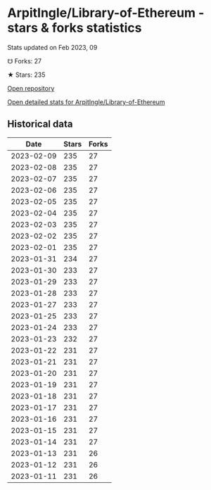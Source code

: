 # ArpitIngle/Library-of-Ethereum - stars & forks statistics

Stats updated on Feb 2023, 09

☋ Forks: 27

★ Stars: 235

[Open repository](https://github.com/ArpitIngle/Library-of-Ethereum)

[Open detailed stats for ArpitIngle/Library-of-Ethereum](https://reviewgithub.com/rep/ArpitIngle/Library-of-Ethereum)

## Historical data
| Date | Stars | Forks |
|------|-------|-------|
| 2023-02-09 | 235 | 27 | 
| 2023-02-08 | 235 | 27 | 
| 2023-02-07 | 235 | 27 | 
| 2023-02-06 | 235 | 27 | 
| 2023-02-05 | 235 | 27 | 
| 2023-02-04 | 235 | 27 | 
| 2023-02-03 | 235 | 27 | 
| 2023-02-02 | 235 | 27 | 
| 2023-02-01 | 235 | 27 | 
| 2023-01-31 | 234 | 27 | 
| 2023-01-30 | 233 | 27 | 
| 2023-01-29 | 233 | 27 | 
| 2023-01-28 | 233 | 27 | 
| 2023-01-27 | 233 | 27 | 
| 2023-01-25 | 233 | 27 | 
| 2023-01-24 | 233 | 27 | 
| 2023-01-23 | 232 | 27 | 
| 2023-01-22 | 231 | 27 | 
| 2023-01-21 | 231 | 27 | 
| 2023-01-20 | 231 | 27 | 
| 2023-01-19 | 231 | 27 | 
| 2023-01-18 | 231 | 27 | 
| 2023-01-17 | 231 | 27 | 
| 2023-01-16 | 231 | 27 | 
| 2023-01-15 | 231 | 27 | 
| 2023-01-14 | 231 | 27 | 
| 2023-01-13 | 231 | 26 | 
| 2023-01-12 | 231 | 26 | 
| 2023-01-11 | 231 | 26 | 

